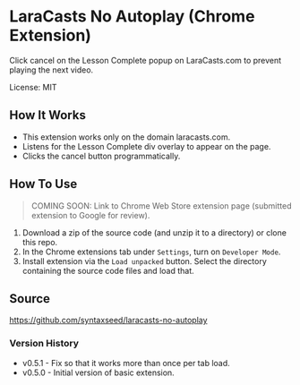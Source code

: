 # LaraCasts No Autoplay (Chrome Extension)

Click cancel on the Lesson Complete popup on LaraCasts.com to prevent playing the next video.

License: MIT

## How It Works

* This extension works only on the domain laracasts.com.
* Listens for the Lesson Complete div overlay to appear on the page.
* Clicks the cancel button programmatically.


## How To Use

> COMING SOON: Link to Chrome Web Store extension page (submitted extension to Google for review).

1. Download a zip of the source code (and unzip it to a directory) or clone this repo.
1. In the Chrome extensions tab under `Settings`, turn on `Developer Mode`.
1. Install extension via the `Load unpacked` button. Select the directory containing the source code files and load that.


## Source

https://github.com/syntaxseed/laracasts-no-autoplay

### Version History

* v0.5.1 - Fix so that it works more than once per tab load.
* v0.5.0 - Initial version of basic extension.
